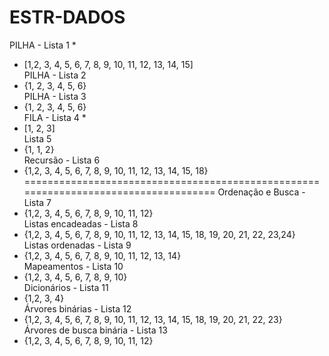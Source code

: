 # ESTR-DADOS

PILHA - Lista 1 *  
- [1,2, 3, 4, 5, 6, 7, 8, 9, 10, 11, 12, 13, 14, 15]  
PILHA - Lista 2   
- {1, 2, 3, 4, 5, 6}  
PILHA - Lista 3  
- {1, 2, 3, 4, 5, 6}  
FILA - Lista 4 *  
- [1, 2, 3]  
Lista 5  
- {1, 1, 2}    
Recursão - Lista 6  
- {1,2, 3, 4, 5, 6, 7, 8, 9, 10, 11, 12, 13, 14, 15, 18}    
====================================================================================
Ordenação e Busca - Lista 7    
- {1,2, 3, 4, 5, 6, 7, 8, 9, 10, 11, 12}  
Listas encadeadas - Lista 8  
- {1,2, 3, 4, 5, 6, 7, 8, 9, 10, 11, 12, 13, 14, 15, 18, 19, 20, 21, 22, 23,24}  
Listas ordenadas - Lista 9  
- {1,2, 3, 4, 5, 6, 7, 8, 9, 10, 11, 12, 13, 14}  
Mapeamentos - Lista 10   
- {1,2, 3, 4, 5, 6, 7, 8, 9, 10}  
Dicionários - Lista 11   
- {1,2, 3, 4}  
Árvores binárias - Lista 12   
- {1,2, 3, 4, 5, 6, 7, 8, 9, 10, 11, 12, 13, 14, 15, 18, 19, 20, 21, 22, 23}  
Árvores de busca binária - Lista 13  
- {1,2, 3, 4, 5, 6, 7, 8, 9, 10, 11, 12}
